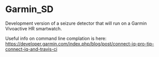 Garmin_SD
=========

Development version of a seizure detector that will run on a Garmin Vivoactive HR smartwatch.

Useful info on command line complation is here: https://developer.garmin.com/index.php/blog/post/connect-iq-pro-tip-connect-iq-and-travis-ci

